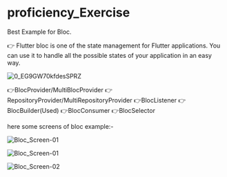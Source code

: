 # proficiency_Exercise
 Best Example for Bloc.

 👉  Flutter bloc is one of the state management for Flutter applications. You can use it to handle all the possible states of your application in an easy way.
 
 ![0_EG9GW70kfdesSPRZ](https://github.com/vishwajeetbharti/proficiency_Exercise/assets/71969138/b8b165d4-63d9-43b3-a9ad-6b14d6be826d)
 
 👉BlocProvider/MultiBlocProvider
 👉RepositoryProvider/MultiRepositoryProvider
 👉BlocListener
 👉BlocBuilder(Used)
 👉BlocConsumer
 👉BlocSelector

 here some screens of bloc example:-

![Bloc_Screen-01](https://github.com/vishwajeetbharti/proficiency_Exercise/assets/71969138/f019b749-f29b-4b31-baeb-bfd651505065)


 ![Bloc_Screen-01](https://github.com/vishwajeetbharti/proficiency_Exercise/assets/71969138/576f9d5b-b1c8-408b-82c6-0f8a72ee88e9)

![Bloc_Screen-02](https://github.com/vishwajeetbharti/proficiency_Exercise/assets/71969138/43221c7d-13df-4a55-ae08-628682007345)


